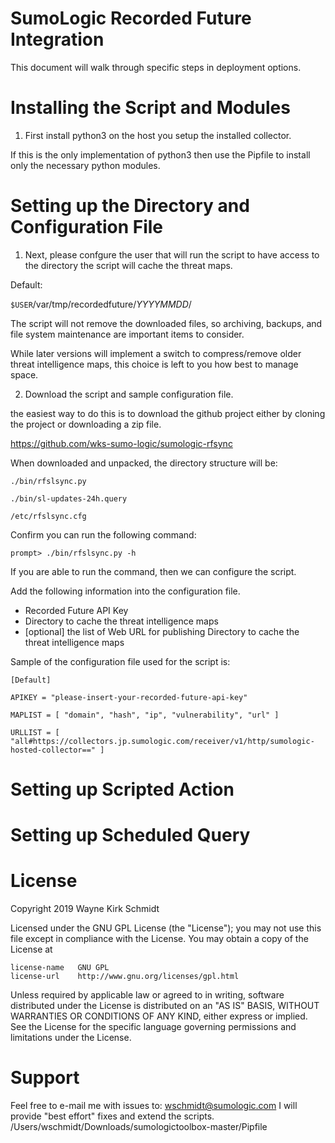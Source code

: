 SumoLogic Recorded Future Integration
=====================================

This document will walk through specific steps in deployment options.


Installing the Script and Modules
=================================

1. First install python3 on the host you setup the installed collector.

If this is the only implementation of python3 then use the Pipfile to 
install only the necessary python modules.

Setting up the Directory and Configuration File
===============================================

1. Next, please confgure the user that will run the script to have
   access to the directory the script will cache the threat maps.

Default:

`$USER`/var/tmp/recordedfuture/*YYYYMMDD*/

The script will not remove the downloaded files, so archiving, backups,
and file system maintenance are important items to consider.

While later versions will implement a switch to compress/remove older
threat intelligence maps, this choice is left to you how best to manage space.

2. Download the script and sample configuration file.

the easiest way to do this is to download the github project either by 
cloning the project or downloading a zip file.

https://github.com/wks-sumo-logic/sumologic-rfsync

When downloaded and unpacked, the directory structure will be:

`./bin/rfslsync.py`

`./bin/sl-updates-24h.query`

`/etc/rfslsync.cfg`

Confirm you can run the following command:

`prompt> ./bin/rfslsync.py -h`

If you are able to run the command, then we can configure the script.

Add the following information into the configuration file.

* Recorded Future API Key
* Directory to cache the threat intelligence maps
* [optional] the list of Web URL for publishing Directory to cache the threat intelligence maps

Sample of the configuration file used for the script is:

`[Default]`

`APIKEY = "please-insert-your-recorded-future-api-key"`

`MAPLIST = [ "domain", "hash", "ip", "vulnerability", "url" ]`

`URLLIST = [ "all#https://collectors.jp.sumologic.com/receiver/v1/http/sumologic-hosted-collector==" ]`

Setting up Scripted Action
==========================



Setting up Scheduled Query
==========================

License
=======

Copyright 2019 Wayne Kirk Schmidt

Licensed under the GNU GPL License (the "License");
you may not use this file except in compliance with the License.
You may obtain a copy of the License at

    license-name   GNU GPL
    license-url    http://www.gnu.org/licenses/gpl.html

Unless required by applicable law or agreed to in writing, software
distributed under the License is distributed on an "AS IS" BASIS,
WITHOUT WARRANTIES OR CONDITIONS OF ANY KIND, either express or implied.
See the License for the specific language governing permissions and
limitations under the License.

Support
=======

Feel free to e-mail me with issues to: wschmidt@sumologic.com
I will provide "best effort" fixes and extend the scripts.
/Users/wschmidt/Downloads/sumologictoolbox-master/Pipfile
